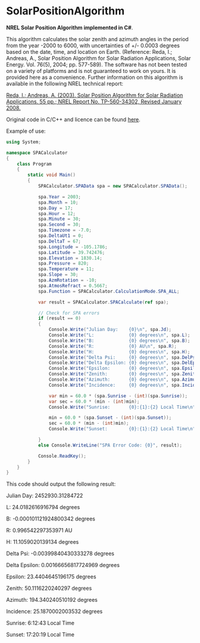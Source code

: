 # SolarPositionAlgorithm
**NREL Solar Position Algorithm implemented in C#**. 

This algorithm calculates the solar zenith and azimuth angles in the period from the year -2000 to 6000, with uncertainties of +/- 0.0003 degrees based on the date, time, and location on Earth. (Reference: Reda, I.; Andreas, A., Solar Position Algorithm for Solar Radiation Applications, Solar Energy. Vol. 76(5), 2004; pp. 577-589). The software has not been tested on a variety of platforms and is not guaranteed to work on yours. It is provided here as a convenience.
Further information on this algorithm is available in the following NREL technical report: 

[Reda, I.; Andreas, A. (2003). Solar Position Algorithm for Solar Radiation Applications. 55 pp.; NREL Report No. TP-560-34302, Revised January 2008.](http://www.nrel.gov/docs/fy08osti/34302.pdf)

Original code in C/C++ and licence can be found [here](http://www.nrel.gov/midc/spa/).

Example of use:
```cs
using System;

namespace SPACalculator
{
    class Program
    {
        static void Main()
        {
            SPACalculator.SPAData spa = new SPACalculator.SPAData();

            spa.Year = 2003;
            spa.Month = 10;
            spa.Day = 17;
            spa.Hour = 12;
            spa.Minute = 30;
            spa.Second = 30;
            spa.Timezone = -7.0;
            spa.DeltaUt1 = 0;
            spa.DeltaT = 67;
            spa.Longitude = -105.1786;
            spa.Latitude = 39.742476;
            spa.Elevation = 1830.14;
            spa.Pressure = 820;
            spa.Temperature = 11;
            spa.Slope = 30;
            spa.AzmRotation = -10;
            spa.AtmosRefract = 0.5667;
            spa.Function = SPACalculator.CalculationMode.SPA_ALL;

            var result = SPACalculator.SPACalculate(ref spa);

            // Check for SPA errors
            if (result == 0)
            {
                Console.Write("Julian Day:    {0}\n", spa.Jd);
                Console.Write("L:             {0} degrees\n", spa.L);
                Console.Write("B:             {0} degrees\n", spa.B);
                Console.Write("R:             {0} AU\n", spa.R);
                Console.Write("H:             {0} degrees\n", spa.H);
                Console.Write("Delta Psi:     {0} degrees\n", spa.DelPsi);
                Console.Write("Delta Epsilon: {0} degrees\n", spa.DelEpsilon);
                Console.Write("Epsilon:       {0} degrees\n", spa.Epsilon);
                Console.Write("Zenith:        {0} degrees\n", spa.Zenith);
                Console.Write("Azimuth:       {0} degrees\n", spa.Azimuth);
                Console.Write("Incidence:     {0} degrees\n", spa.Incidence);

                var min = 60.0 * (spa.Sunrise - (int)(spa.Sunrise));
                var sec = 60.0 * (min - (int)min);
                Console.Write("Sunrise:       {0}:{1}:{2} Local Time\n", (int)(spa.Sunrise), (int)min, (int)sec);

                min = 60.0 * (spa.Sunset - (int)(spa.Sunset));
                sec = 60.0 * (min - (int)min);
                Console.Write("Sunset:        {0}:{1}:{2} Local Time\n", (int)(spa.Sunset), (int)min, (int)sec);

            }
            else Console.WriteLine("SPA Error Code: {0}", result);

            Console.ReadKey();
        }
    }
}
```
This code should output the following result:


Julian Day:    2452930.31284722

L:             24.0182616916794 degrees

B:             -0.000101121924800342 degrees

R:             0.996542297353971 AU

H:             11.1059020139134 degrees

Delta Psi:     -0.00399840430333278 degrees

Delta Epsilon: 0.00166656817724969 degrees

Epsilon:       23.4404645196175 degrees

Zenith:        50.1116220240297 degrees

Azimuth:       194.340240510192 degrees

Incidence:     25.1870002003532 degrees

Sunrise:       6:12:43 Local Time

Sunset:        17:20:19 Local Time
